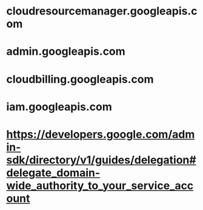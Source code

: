 # cloudresourcemanager.googleapis.com
# admin.googleapis.com
# cloudbilling.googleapis.com
#  iam.googleapis.com

# https://developers.google.com/admin-sdk/directory/v1/guides/delegation#delegate_domain-wide_authority_to_your_service_account
